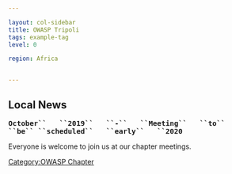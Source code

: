```yaml
---

layout: col-sidebar
title: OWASP Tripoli
tags: example-tag
level: 0

region: Africa


---
```

## Local News

<big>**`October``   ``2019``   ``-``   ``Meeting``   ``to``   ``be``
 ``scheduled``   ``early``   ``2020`**</big>

Everyone is welcome to join us at our chapter meetings.

[Category:OWASP Chapter](Category:OWASP_Chapter "wikilink")
